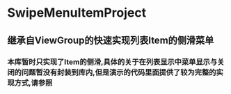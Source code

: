 # SwipeMenuItemProject
## 继承自ViewGroup的快速实现列表Item的侧滑菜单
### 本库暂时只实现了Item的侧滑,具体的关于在列表显示中菜单显示与关闭的问题暂没有封装到库内,但是演示的代码里面提供了较为完整的实现方式,请参照
